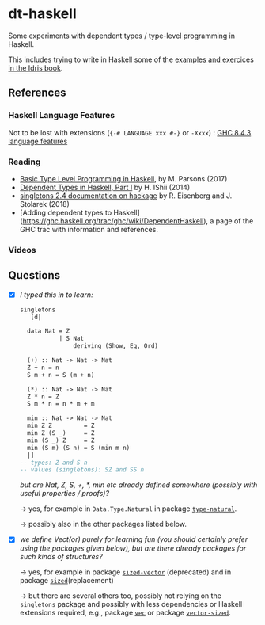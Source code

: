 # dt-haskell

Some experiments with dependent types / type-level programming in Haskell.

This includes trying to write in Haskell some of the [examples and exercices in the Idris book](https://github.com/pascalpoizat/idris-book).

## References

### Haskell Language Features

Not to be lost with extensions (`{-# LANGUAGE xxx #-}` or `-Xxxx`) : [GHC 8.4.3 language features](https://downloads.haskell.org/~ghc/latest/docs/html/users_guide/glasgow_exts.html)

### Reading

- [Basic Type Level Programming in Haskell](http://www.parsonsmatt.org/2017/04/26/basic_type_level_programming_in_haskell.html), by M. Parsons (2017)
- [Dependent Types in Haskell, Part I](https://www.schoolofhaskell.com/user/konn/prove-your-haskell-for-great-safety/dependent-types-in-haskell) by H. IShii (2014)
- [singletons 2.4 documentation on hackage](https://hackage.haskell.org/package/singletons) by R. Eisenberg and J. Stolarek (2018)
- [Adding dependent types to Haskell] (https://ghc.haskell.org/trac/ghc/wiki/DependentHaskell), a page of the GHC trac with information and references.

### Videos

## Questions

- [x] *I typed this in to learn:*

	```haskell
	singletons
	   [d|
	
	  data Nat = Z
	           | S Nat
	               deriving (Show, Eq, Ord)
	
	  (+) :: Nat -> Nat -> Nat
	  Z + n = n
	  S m + n = S (m + n)
	
	  (*) :: Nat -> Nat -> Nat
	  Z * n = Z
	  S m * n = n * m + m
	
	  min :: Nat -> Nat -> Nat
	  min Z Z         = Z
	  min Z (S _)     = Z
	  min (S _) Z     = Z
	  min (S m) (S n) = S (min m n)
	  |]
	-- types: Z and S n
	-- values (singletons): SZ and SS n
	```

	*but are Nat, Z, S, +, \*, min etc already defined somewhere (possibly with useful properties / proofs)?*
  
  &rightarrow; yes, for example in `Data.Type.Natural` in package [`type-natural`](https://hackage.haskell.org/package/type-natural).
  
  &rightarrow; possibly also in the other packages listed below.

- [x] *we define Vect(or) purely for learning fun (you should certainly prefer using the packages given below), but are there already packages for such kinds of structures?*

  &rightarrow; yes, for example in package [`sized-vector`](https://hackage.haskell.org/package/sized-vector) (deprecated) and in package [`sized`](https://hackage.haskell.org/package/sized)(replacement)
  
  &rightarrow; but there are several others too, possibly not relying on the `singletons` package and possibly with less dependencies or Haskell extensions required, e.g., package [`vec`](https://hackage.haskell.org/package/vec) or package [`vector-sized`](https://hackage.haskell.org/package/vector-sized).
